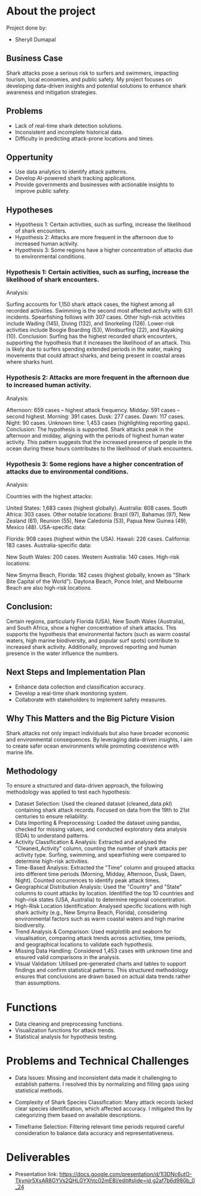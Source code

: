 # About the project 

Project done by: 
- Sheryll Dumapal 

## Business Case 
Shark attacks pose a serious risk to surfers and swimmers, impacting tourism, local economies, and public safety. My project focuses on developing data-driven insights and potential solutions to enhance shark awareness and mitigation strategies.

## Problems  
- Lack of real-time shark detection solutions.
- Inconsistent and incomplete historical data.
- Difficulty in predicting attack-prone locations and times.

## Oppertunity 
- Use data analytics to identify attack patterns.
- Develop AI-powered shark tracking applications.
- Provide governments and businesses with actionable insights to improve public safety.

## Hypotheses
- Hypothesis 1: Certain activities, such as surfing, increase the likelihood of shark encounters.
- Hypothesis 2: Attacks are more frequent in the afternoon due to increased human activity.
- Hypothesis 3: Some regions have a higher concentration of attacks due to environmental conditions.

### Hypothesis 1: Certain activities, such as surfing, increase the likelihood of shark encounters.
Analysis:

Surfing accounts for 1,150 shark attack cases, the highest among all recorded activities.
Swimming is the second most affected activity with 631 incidents.
Spearfishing follows with 307 cases.
Other high-risk activities include Wading (145), Diving (132), and Snorkeling (126).
Lower-risk activities include Boogie Boarding (53), Windsurfing (22), and Kayaking (10).
Conclusion: Surfing has the highest recorded shark encounters, supporting the hypothesis that it increases the likelihood of an attack. This is likely due to surfers spending extended periods in the water, making movements that could attract sharks, and being present in coastal areas where sharks hunt.

### Hypothesis 2: Attacks are more frequent in the afternoon due to increased human activity.
Analysis:

Afternoon: 659 cases – highest attack frequency.
Midday: 591 cases – second highest.
Morning: 391 cases.
Dusk: 277 cases.
Dawn: 117 cases.
Night: 90 cases.
Unknown time: 1,453 cases (highlighting reporting gaps).
Conclusion: The hypothesis is supported. Shark attacks peak in the afternoon and midday, aligning with the periods of highest human water activity. This pattern suggests that the increased presence of people in the ocean during these hours contributes to the likelihood of shark encounters.

### Hypothesis 3: Some regions have a higher concentration of attacks due to environmental conditions.
Analysis:

Countries with the highest attacks:

United States: 1,683 cases (highest globally).
Australia: 608 cases.
South Africa: 303 cases.
Other notable locations: Brazil (97), Bahamas (97), New Zealand (61), Reunion (55), New Caledonia (53), Papua New Guinea (49), Mexico (48).
USA-specific data:

Florida: 908 cases (highest within the USA).
Hawaii: 226 cases.
California: 183 cases.
Australia-specific data:

New South Wales: 200 cases.
Western Australia: 140 cases.
High-risk locations:

New Smyrna Beach, Florida: 182 cases (highest globally, known as "Shark Bite Capital of the World").
Daytona Beach, Ponce Inlet, and Melbourne Beach are also high-risk locations.

## Conclusion: 
Certain regions, particularly Florida (USA), New South Wales (Australia), and South Africa, show a higher concentration of shark attacks. This supports the hypothesis that environmental factors (such as warm coastal waters, high marine biodiversity, and popular surf spots) contribute to increased shark activity. Additionally, improved reporting and human presence in the water influence the numbers.

## Next Steps and Implementation Plan 
- Enhance data collection and classification accuracy.
- Develop a real-time shark monitoring system.
- Collaborate with stakeholders to implement safety measures.

## Why This Matters and the Big Picture Vision 
Shark attacks not only impact individuals but also have broader economic and environmental consequences. By leveraging data-driven insights, I aim to create safer ocean environments while promoting coexistence with marine life.

## Methodology 
To ensure a structured and data-driven approach, the following methodology was applied to test each hypothesis:

- Dataset Selection: Used the cleaned dataset (cleaned_data.pkl) containing shark attack records. Focused on data from the 19th to 21st centuries to ensure reliability.
- Data Importing & Preprocessing: Loaded the dataset using pandas, checked for missing values, and conducted exploratory data analysis (EDA) to understand patterns.
- Activity Classification & Analysis: Extracted and analysed the "Cleaned_Activity" column, counting the number of shark attacks per activity type. Surfing, swimming, and spearfishing were compared to determine high-risk activities.
- Time-Based Analysis: Extracted the "Time" column and grouped attacks into different time periods (Morning, Midday, Afternoon, Dusk, Dawn, Night). Counted occurrences to identify peak attack times.
- Geographical Distribution Analysis: Used the "Country" and "State" columns to count attacks by location. Identified the top 10 countries and high-risk states (USA, Australia) to determine regional concentration.
- High-Risk Location Identification: Analysed specific locations with high shark activity (e.g., New Smyrna Beach, Florida), considering environmental factors such as warm coastal waters and high marine biodiversity.
- Trend Analysis & Comparison: Used matplotlib and seaborn for visualisation, comparing attack trends across activities, time periods, and geographical locations to validate each hypothesis.
- Missing Data Handling: Considered 1,453 cases with unknown time and ensured valid comparisons in the analysis.
- Visual Validation: Utilised pre-generated charts and tables to support findings and confirm statistical patterns.
This structured methodology ensures that conclusions are drawn based on actual data trends rather than assumptions.

# Functions 
- Data cleaning and preprocessing functions.
- Visualization functions for attack trends.
- Statistical analysis for hypothesis testing.

# Problems and Technical Challenges 
- Data Issues: Missing and inconsistent data made it challenging to establish patterns. I resolved this by normalizing and filling gaps using statistical methods.

- Complexity of Shark Species Classification: Many attack records lacked clear species identification, which affected accuracy. I mitigated this by categorizing them based on available descriptions.

- Timeframe Selection: Filtering relevant time periods required careful consideration to balance data accuracy and representativeness.

# Deliverables  
- Presentation link: https://docs.google.com/presentation/d/1l3DNc6utO-Tkynjjr5XsAR8GYVs2QHLGYXhtc02mE8I/edit#slide=id.g2af7b6d980b_0_24